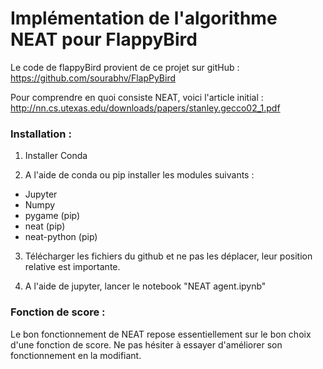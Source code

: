 Implémentation de l'algorithme NEAT pour FlappyBird
===============

Le code de flappyBird provient de ce projet sur gitHub : https://github.com/sourabhv/FlapPyBird

Pour comprendre en quoi consiste NEAT, voici l'article initial : http://nn.cs.utexas.edu/downloads/papers/stanley.gecco02_1.pdf


### Installation : 

1. Installer Conda

2. A l'aide de conda ou pip installer les modules suivants :
  * Jupyter
  * Numpy
  * pygame (pip)
  * neat (pip)
  * neat-python (pip)

3. Télécharger les fichiers du github et ne pas les déplacer, leur position relative est importante.

4. A l'aide de jupyter, lancer le notebook "NEAT agent.ipynb"

### Fonction de score :

Le bon fonctionnement de NEAT repose essentiellement sur le bon choix d'une fonction de score. Ne pas hésiter à essayer d'améliorer son fonctionnement en la modifiant.
